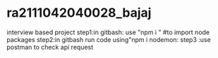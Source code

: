 # ra2111042040028_bajaj
interview based project
step1:in gitbash: use "npm i " #to import node packages 
step2:in gitbash run code using"npm i nodemon:
step3 :use postman to check api request
